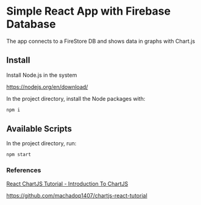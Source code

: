# Simple React App with Firebase Database

The app connects to a FireStore DB and shows data in graphs with Chart.js

## Install

Install Node.js in the system

https://nodejs.org/en/download/

In the project directory, install the Node packages with:

```bash
npm i
```

## Available Scripts

In the project directory, run:

```bash
npm start
```

### References

[React ChartJS Tutorial - Introduction To ChartJS](https://www.youtube.com/watch?v=RF57yDglDfE)

https://github.com/machadop1407/chartjs-react-tutorial
